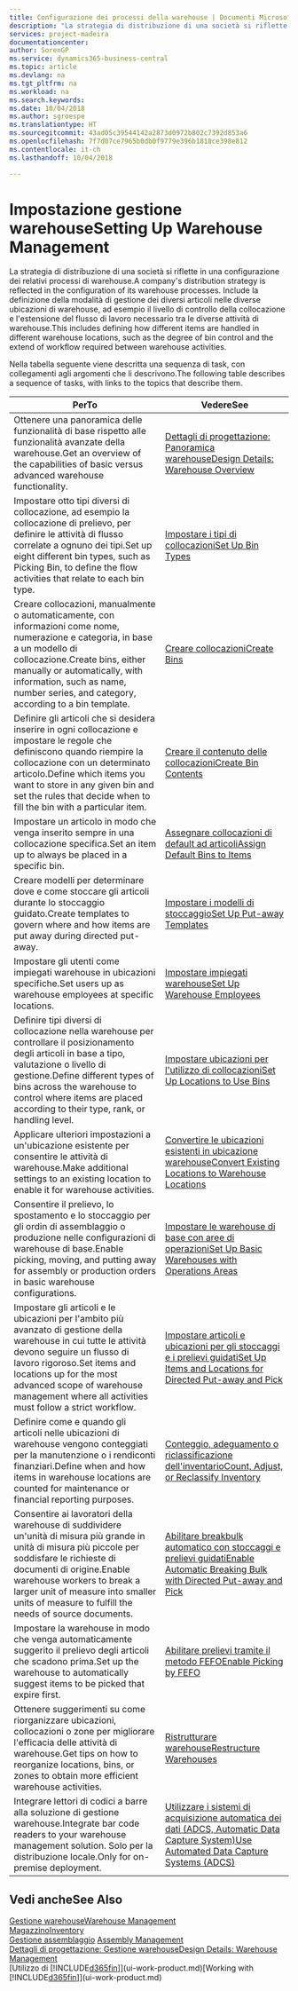 ```yaml
---
title: Configurazione dei processi della warehouse | Documenti Microsoft
description: "La strategia di distribuzione di una società si riflette in una configurazione dei relativi processi di warehouse. Include la definizione della modalità di gestione dei diversi articoli nelle diverse ubicazioni di warehouse, ad esempio il livello di controllo della collocazione e l'estensione del flusso di lavoro necessario tra le diverse attività di warehouse."
services: project-madeira
documentationcenter: 
author: SorenGP
ms.service: dynamics365-business-central
ms.topic: article
ms.devlang: na
ms.tgt_pltfrm: na
ms.workload: na
ms.search.keywords: 
ms.date: 10/04/2018
ms.author: sgroespe
ms.translationtype: HT
ms.sourcegitcommit: 43ad05c39544142a2873d0972b802c7392d853a6
ms.openlocfilehash: 7f7d07ce7965b0db0f9779e396b1818ce398e812
ms.contentlocale: it-ch
ms.lasthandoff: 10/04/2018

---
```

# <a name="setting-up-warehouse-management"></a><span data-ttu-id="229f6-104">Impostazione gestione warehouse</span><span class="sxs-lookup"><span data-stu-id="229f6-104">Setting Up Warehouse Management</span></span>
<span data-ttu-id="229f6-105">La strategia di distribuzione di una società si riflette in una configurazione dei relativi processi di warehouse.</span><span class="sxs-lookup"><span data-stu-id="229f6-105">A company's distribution strategy is reflected in the configuration of its warehouse processes.</span></span> <span data-ttu-id="229f6-106">Include la definizione della modalità di gestione dei diversi articoli nelle diverse ubicazioni di warehouse, ad esempio il livello di controllo della collocazione e l'estensione del flusso di lavoro necessario tra le diverse attività di warehouse.</span><span class="sxs-lookup"><span data-stu-id="229f6-106">This includes defining how different items are handled in different warehouse locations, such as the degree of bin control and the extend of workflow required between warehouse activities.</span></span>  

 <span data-ttu-id="229f6-107">Nella tabella seguente viene descritta una sequenza di task, con collegamenti agli argomenti che li descrivono.</span><span class="sxs-lookup"><span data-stu-id="229f6-107">The following table describes a sequence of tasks, with links to the topics that describe them.</span></span>   

|<span data-ttu-id="229f6-108">**Per**</span><span class="sxs-lookup"><span data-stu-id="229f6-108">**To**</span></span>|<span data-ttu-id="229f6-109">**Vedere**</span><span class="sxs-lookup"><span data-stu-id="229f6-109">**See**</span></span>|  
|------------|-------------|  
|<span data-ttu-id="229f6-110">Ottenere una panoramica delle funzionalità di base rispetto alle funzionalità avanzate della warehouse.</span><span class="sxs-lookup"><span data-stu-id="229f6-110">Get an overview of the capabilities of basic versus advanced warehouse functionality.</span></span>|[<span data-ttu-id="229f6-111">Dettagli di progettazione: Panoramica warehouse</span><span class="sxs-lookup"><span data-stu-id="229f6-111">Design Details: Warehouse Overview</span></span>](design-details-warehouse-overview.md)|  
|<span data-ttu-id="229f6-112">Impostare otto tipi diversi di collocazione, ad esempio la collocazione di prelievo, per definire le attività di flusso correlate a ognuno dei tipi.</span><span class="sxs-lookup"><span data-stu-id="229f6-112">Set up eight different bin types, such as Picking Bin, to define the flow activities that relate to each bin type.</span></span>|[<span data-ttu-id="229f6-113">Impostare i tipi di collocazioni</span><span class="sxs-lookup"><span data-stu-id="229f6-113">Set Up Bin Types</span></span>](warehouse-how-to-set-up-bin-types.md)|  
|<span data-ttu-id="229f6-114">Creare collocazioni, manualmente o automaticamente, con informazioni come nome, numerazione e categoria, in base a un modello di collocazione.</span><span class="sxs-lookup"><span data-stu-id="229f6-114">Create bins, either manually or automatically, with information, such as name, number series, and category, according to a bin template.</span></span>|[<span data-ttu-id="229f6-115">Creare collocazioni</span><span class="sxs-lookup"><span data-stu-id="229f6-115">Create Bins</span></span>](warehouse-how-to-create-individual-bins.md)|  
|<span data-ttu-id="229f6-116">Definire gli articoli che si desidera inserire in ogni collocazione e impostare le regole che definiscono quando riempire la collocazione con un determinato articolo.</span><span class="sxs-lookup"><span data-stu-id="229f6-116">Define which items you want to store in any given bin and set the rules that decide when to fill the bin with a particular item.</span></span>|[<span data-ttu-id="229f6-117">Creare il contenuto delle collocazioni</span><span class="sxs-lookup"><span data-stu-id="229f6-117">Create Bin Contents</span></span>](warehouse-how-to-set-up-bin-contents.md)|  
|<span data-ttu-id="229f6-118">Impostare un articolo in modo che venga inserito sempre in una collocazione specifica.</span><span class="sxs-lookup"><span data-stu-id="229f6-118">Set an item up to always be placed in a specific bin.</span></span>|[<span data-ttu-id="229f6-119">Assegnare collocazioni di default ad articoli</span><span class="sxs-lookup"><span data-stu-id="229f6-119">Assign Default Bins to Items</span></span>](warehouse-how-to-assign-default-bins-to-items.md)|
|<span data-ttu-id="229f6-120">Creare modelli per determinare dove e come stoccare gli articoli durante lo stoccaggio guidato.</span><span class="sxs-lookup"><span data-stu-id="229f6-120">Create templates to govern where and how items are put away during directed put-away.</span></span>|[<span data-ttu-id="229f6-121">Impostare i modelli di stoccaggio</span><span class="sxs-lookup"><span data-stu-id="229f6-121">Set Up Put-away Templates</span></span>](warehouse-how-to-set-up-put-away-templates.md)|
|<span data-ttu-id="229f6-122">Impostare gli utenti come impiegati warehouse in ubicazioni specifiche.</span><span class="sxs-lookup"><span data-stu-id="229f6-122">Set users up as warehouse employees at specific locations.</span></span>|[<span data-ttu-id="229f6-123">Impostare impiegati warehouse</span><span class="sxs-lookup"><span data-stu-id="229f6-123">Set Up Warehouse Employees</span></span>](warehouse-how-to-set-up-warehouse-employees.md)|
|<span data-ttu-id="229f6-124">Definire tipi diversi di collocazione nella warehouse per controllare il posizionamento degli articoli in base a tipo, valutazione o livello di gestione.</span><span class="sxs-lookup"><span data-stu-id="229f6-124">Define different types of bins across the warehouse to control where items are placed according to their type, rank, or handling level.</span></span>|[<span data-ttu-id="229f6-125">Impostare ubicazioni per l'utilizzo di collocazioni</span><span class="sxs-lookup"><span data-stu-id="229f6-125">Set Up Locations to Use Bins</span></span>](warehouse-how-to-set-up-locations-to-use-bins.md)|
|<span data-ttu-id="229f6-126">Applicare ulteriori impostazioni a un'ubicazione esistente per consentire le attività di warehouse.</span><span class="sxs-lookup"><span data-stu-id="229f6-126">Make additional settings to an existing location to enable it for warehouse activities.</span></span>|[<span data-ttu-id="229f6-127">Convertire le ubicazioni esistenti in ubicazione warehouse</span><span class="sxs-lookup"><span data-stu-id="229f6-127">Convert Existing Locations to Warehouse Locations</span></span>](warehouse-how-to-convert-existing-locations-to-warehouse-locations.md)|
|<span data-ttu-id="229f6-128">Consentire il prelievo, lo spostamento e lo stoccaggio per gli ordin di assemblaggio o produzione nelle configurazioni di warehouse di base.</span><span class="sxs-lookup"><span data-stu-id="229f6-128">Enable picking, moving, and putting away for assembly or production orders in basic warehouse configurations.</span></span>|[<span data-ttu-id="229f6-129">Impostare le warehouse di base con aree di operazioni</span><span class="sxs-lookup"><span data-stu-id="229f6-129">Set Up Basic Warehouses with Operations Areas</span></span>](warehouse-how-to-set-up-basic-warehouses-with-operations-areas.md)|  
|<span data-ttu-id="229f6-130">Impostare gli articoli e le ubicazioni per l'ambito più avanzato di gestione della warehouse in cui tutte le attività devono seguire un flusso di lavoro rigoroso.</span><span class="sxs-lookup"><span data-stu-id="229f6-130">Set items and locations up for the most advanced scope of warehouse management where all activities must follow a strict workflow.</span></span>|[<span data-ttu-id="229f6-131">Impostare articoli e ubicazioni per gli stoccaggi e i prelievi guidati</span><span class="sxs-lookup"><span data-stu-id="229f6-131">Set Up Items and Locations for Directed Put-away and Pick</span></span>](warehouse-how-to-set-up-items-for-directed-put-away-and-pick.md)|  
|<span data-ttu-id="229f6-132">Definire come e quando gli articoli nelle ubicazioni di warehouse vengono conteggiati per la manutenzione o i rendiconti finanziari.</span><span class="sxs-lookup"><span data-stu-id="229f6-132">Define when and how items in warehouse locations are counted for maintenance or financial reporting purposes.</span></span>|[<span data-ttu-id="229f6-133">Conteggio, adeguamento o riclassificazione dell'inventario</span><span class="sxs-lookup"><span data-stu-id="229f6-133">Count, Adjust, or Reclassify Inventory</span></span>](inventory-how-count-adjust-reclassify.md)|
|<span data-ttu-id="229f6-134">Consentire ai lavoratori della warehouse di suddividere un'unità di misura più grande in unità di misura più piccole per soddisfare le richieste di documenti di origine.</span><span class="sxs-lookup"><span data-stu-id="229f6-134">Enable warehouse workers to break a larger unit of measure into smaller units of measure to fulfill the needs of source documents.</span></span>|[<span data-ttu-id="229f6-135">Abilitare breakbulk automatico con stoccaggi e prelievi guidati</span><span class="sxs-lookup"><span data-stu-id="229f6-135">Enable Automatic Breaking Bulk with Directed Put-away and Pick</span></span>](warehouse-enable-automatic-breaking-bulk-with-directed-put-away-and-pick.md)|  
|<span data-ttu-id="229f6-136">Impostare la warehouse in modo che venga automaticamente suggerito il prelievo degli articoli che scadono prima.</span><span class="sxs-lookup"><span data-stu-id="229f6-136">Set up the warehouse to automatically suggest items to be picked that expire first.</span></span>|[<span data-ttu-id="229f6-137">Abilitare prelievi tramite il metodo FEFO</span><span class="sxs-lookup"><span data-stu-id="229f6-137">Enable Picking by FEFO</span></span>](warehouse-picking-by-fefo.md)|
|<span data-ttu-id="229f6-138">Ottenere suggerimenti su come riorganizzare ubicazioni, collocazioni o zone per migliorare l'efficacia delle attività di warehouse.</span><span class="sxs-lookup"><span data-stu-id="229f6-138">Get tips on how to reorganize locations, bins, or zones to obtain more efficient warehouse activities.</span></span>|[<span data-ttu-id="229f6-139">Ristrutturare warehouse</span><span class="sxs-lookup"><span data-stu-id="229f6-139">Restructure Warehouses</span></span>](warehouse-how-to-restructure-warehouses.md)|
|<span data-ttu-id="229f6-140">Integrare lettori di codici a barre alla soluzione di gestione warehouse.</span><span class="sxs-lookup"><span data-stu-id="229f6-140">Integrate bar code readers to your warehouse management solution.</span></span> <span data-ttu-id="229f6-141">Solo per la distribuzione locale.</span><span class="sxs-lookup"><span data-stu-id="229f6-141">Only for on-premise deployment.</span></span>|[<span data-ttu-id="229f6-142">Utilizzare i sistemi di acquisizione automatica dei dati (ADCS, Automatic Data Capture System)</span><span class="sxs-lookup"><span data-stu-id="229f6-142">Use Automated Data Capture Systems (ADCS)</span></span>](warehouse-use-automated-data-capture-systems-adcs.md)|

## <a name="see-also"></a><span data-ttu-id="229f6-143">Vedi anche</span><span class="sxs-lookup"><span data-stu-id="229f6-143">See Also</span></span>  
[<span data-ttu-id="229f6-144">Gestione warehouse</span><span class="sxs-lookup"><span data-stu-id="229f6-144">Warehouse Management</span></span>](warehouse-manage-warehouse.md)  
[<span data-ttu-id="229f6-145">Magazzino</span><span class="sxs-lookup"><span data-stu-id="229f6-145">Inventory</span></span>](inventory-manage-inventory.md)  
<span data-ttu-id="229f6-146">[Gestione assemblaggio](assembly-assemble-items.md)  </span><span class="sxs-lookup"><span data-stu-id="229f6-146">[Assembly Management](assembly-assemble-items.md)  </span></span>  
[<span data-ttu-id="229f6-147">Dettagli di progettazione: Gestione warehouse</span><span class="sxs-lookup"><span data-stu-id="229f6-147">Design Details: Warehouse Management</span></span>](design-details-warehouse-management.md)  
<span data-ttu-id="229f6-148">[Utilizzo di [!INCLUDE[d365fin](includes/d365fin_md.md)]](ui-work-product.md)</span><span class="sxs-lookup"><span data-stu-id="229f6-148">[Working with [!INCLUDE[d365fin](includes/d365fin_md.md)]](ui-work-product.md)</span></span>

